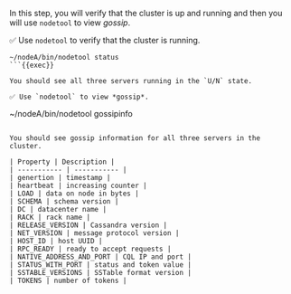 In this step, you will verify that the cluster is up and running and then you will use `nodetool` to view *gossip*. 

✅ Use `nodetool` to verify that the cluster is running.
```
~/nodeA/bin/nodetool status
```{{exec}}

You should see all three servers running in the `U/N` state.

✅ Use `nodetool` to view *gossip*.
```
~/nodeA/bin/nodetool gossipinfo
```{{exec}}

You should see gossip information for all three servers in the cluster.

| Property | Description |
| ----------- | ----------- |
| genertion | timestamp |
| heartbeat | increasing counter |
| LOAD | data on node in bytes |
| SCHEMA | schema version |
| DC | datacenter name |
| RACK | rack name |
| RELEASE_VERSION | Cassandra version |
| NET_VERSION | message protocol version |
| HOST_ID | host UUID |
| RPC_READY | ready to accept requests |
| NATIVE_ADDRESS_AND_PORT | CQL IP and port |
| STATUS_WITH_PORT | status and token value |
| SSTABLE_VERSIONS | SSTable format version |
| TOKENS | number of tokens |